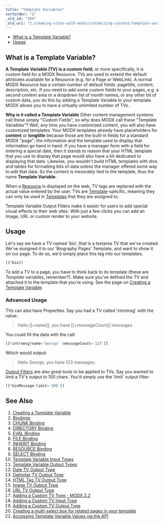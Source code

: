```yaml
---
title: "Template Variables"
sortorder: "2"
_old_id: "304"
_old_uri: "2.x/making-sites-with-modx/customizing-content/template-variables"
---
```


- [What is a Template Variable?](#what-is-a-template-variable)
- [Usage](#usage)
 


## What is a Template Variable?

 **A Template Variable (TV) is a custom field**, or more specifically, it is custom field for a MODX Resource. TVs are used to extend the default attributes available for a Resource (e.g. for a Page or WebLink). A normal MODX Resource has a certain number of default fields: pagetitle, content, description, etc. If you need to add some custom fields to your pages, e.g. a second content area or a dropdown list of month names, or any other bit of custom data, you do this by adding a Template Variable to your template. MODX allows you to have a virtually unlimited number of TVs.

 **Why is it called a Template Variable** 
 Other content management systems call these simply "Custom Fields", so why does MODX call these "Template Variables"? Well, any time you have customized content, you will also have customized templates. Your MODX templates already have placeholders for **content** or **longtitle** because those are the built-in fields for a standard MODX "page"; the information and the template used to display that information go hand in hand. If you have a manager form with a field for entering a special date, then it stands to reason that your HTML template that you use to display that page would also have a bit dedicated to displaying that date. Likewise, you wouldn't build HTML templates with divs and tables for formatting bits of data unless the manager offered some way to edit that data. So the content is inexorably tied to the template, thus the name **Template Variable**. 

 When a [Resource](building-sites/resources "Resources") is displayed on the web, TV tags are replaced with the actual value entered by the user. TVs are [Template](building-sites/elements/templates "Templates")-specific, meaning they can only be used in [Templates](building-sites/elements/templates "Templates") that they are assigned to.

 Template Variable Output Filters make it easier for users to add special visual effects to their web sites. With just a few clicks you can add an Image, URL or custom render to your website.

## Usage

 Let's say we have a TV named 'bio', that is a textarea TV that we've created. We've assigned it to our 'Biography Pages' Template, and want to show it on our page. To do so, we'd simply place this tag into our templates:

 ``` php 
[[*bio]]
```

 To add a TV to a page, you have to think back to its template (these are _Template_ variables, remember?). Make sure you've defined the TV and attached it to the template that you're using. See the page on [Creating a Template Variable](building-sites/elements/template-variables/step-by-step "Creating a Template Variable"). 

### Advanced Usage

 TVs can also have Properties. Say you had a TV called 'intromsg' with the value:

> Hello \[\[+name\]\], you have \[\[+messageCount\]\] messages.

 You could fill the data with the call:

 ``` php 
[[*intromsg?name=`George` &messageCount=`123`]]
```

 Which would output:

> Hello George, you have 123 messages.

 [Output Filters](building-sites/elements/template-variables/step-by-step "Input and Output Filters (Output Modifiers)") are also great tools to be applied to TVs. Say you wanted to limit a TV's output to 100 chars. You'd simply use the 'limit' output filter:

 ``` php 
[[*bioMessage:limit=`100`]]
```

## See Also

1. [Creating a Template Variable](building-sites/elements/template-variables/step-by-step)
2. [Bindings](building-sites/elements/template-variables/bindings)
  1. [CHUNK Binding](building-sites/elements/template-variables/bindings/chunk-binding)
  2. [DIRECTORY Binding](building-sites/elements/template-variables/bindings/directory-binding)
  3. [EVAL Binding](building-sites/elements/template-variables/bindings/eval-binding)
  4. [FILE Binding](building-sites/elements/template-variables/bindings/file-binding)
  5. [INHERIT Binding](building-sites/elements/template-variables/bindings/inherit-binding)
  6. [RESOURCE Binding](building-sites/elements/template-variables/bindings/resource-binding)
  7. [SELECT Binding](building-sites/elements/template-variables/bindings/select-binding)
3. [Template Variable Input Types](building-sites/elements/template-variables/input-types)
4. [Template Variable Output Types](building-sites/elements/template-variables/output-types)
  1. [Date TV Output Type](building-sites/elements/template-variables/output-types/date)
  2. [Delimiter TV Output Type](building-sites/elements/template-variables/output-types/delimiter)
  3. [HTML Tag TV Output Type](building-sites/elements/template-variables/output-types/html)
  4. [Image TV Output Type](building-sites/elements/template-variables/output-types/image)
  5. [URL TV Output Type](building-sites/elements/template-variables/output-types/url)
5. [Adding a Custom TV Type - MODX 2.2](extending-modx/custom-tvs)
6. [Adding a Custom TV Input Type](_legacy/making-sites-with-modx/adding-a-custom-tv-input-type)
7. [Adding a Custom TV Output Type](_legacy/making-sites-with-modx/adding-a-custom-tv-output-type)
8. [Creating a multi-select box for related pages in your template](building-sites/tutorials/multiselect-related-pages)
9. [Accessing Template Variable Values via the API](extending-modx/snippets/accessing-tvs)
